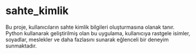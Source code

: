 # sahte_kimlik
Bu proje, kullanıcıların sahte kimlik bilgileri oluşturmasına olanak tanır. Python kullanarak geliştirilmiş olan bu uygulama, kullanıcıya rastgele isimler, soyadlar, meslekler ve daha fazlasını sunarak eğlenceli bir deneyim sunmaktadır.
